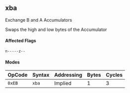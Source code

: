 
## xba

Exchange B and A Accumulators

Swaps the high and low bytes of the Accumulator

#### Affected Flags

```
n-----z--
```

#### Modes

| OpCode | Syntax | Addressing | Bytes | Cycles     |
|--------|--------|------------|-------|------------|
| `0xEB` | `xba`  | Implied    | 1     | 3          |
